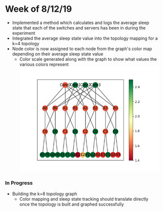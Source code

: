# Week of 8/12/19

* Implemented a method which calculates and logs the average sleep state that each of the switches and servers has been in during the experiment
* Integrated the average sleep state value into the topology mapping for a k=4 topology
* Node color is now assigned to each node from the graph's color map depending on their average sleep state value
	* Color scale generated along with the graph to show what values the various colors represent\
![Average Sleep State Topology](topo_graph_1.png)

### In Progress
* Building the k=8 topology graph
	* Color mapping and sleep state tracking should translate directly once the topology is built and graphed successfully
